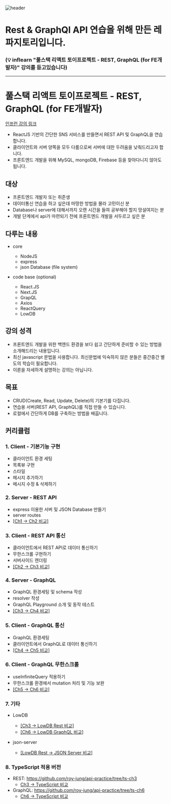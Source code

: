 ![header](https://capsule-render.vercel.app/api?type=waving&color=auto&height=300&section=header&text=⚡️Rest/%20GraphQL⎼API%20Practice⚡️&fontSize=33&animation=blink)
# Rest & GraphQl API 연습을 위해 만든 레파지토리입니다.
### (💡 inflearn "풀스택 리액트 토이프로젝트 - REST, GraphQL (for FE개발자)" 강의를 듣고있습니다)


<hr/>



# 풀스택 리액트 토이프로젝트 - REST, GraphQL (for FE개발자)

[인프런 강의 링크](https://www.inflearn.com/course/풀스택-리액트-토이프로젝트?inst=4227b52f)

- ReactJS 기반의 간단한 SNS 서비스를 만들면서 REST API 및 GraphQL을 연습합니다.
- 클라이언트와 서버 양쪽을 모두 다룸으로써 서버에 대한 두려움을 낮춰드리고자 합니다.
- 프론트엔드 개발을 위해 MySQL, mongoDB, Firebase 등을 찾아다니지 않아도 됩니다.

## 대상

- 프론트엔드 개발자 또는 취준생
- 데이터통신 연습을 하고 싶은데 마땅한 방법을 몰라 고민이신 분
- Database나 server에 대해서까지 오랜 시간을 들여 공부해야 할지 망설여지는 분
- 개발 단계에서 api가 마련되기 전에 프론트엔드 개발을 서두르고 싶은 분

## 다루는 내용

- core
  - NodeJS
  - express
  - json Database (file system)

- code base (optional)
  - React.JS
  - Next.JS
  - GrapQL
  - Axios
  - ReactQuery
  - LowDB

## 강의 성격

- 프론트엔드 개발을 위한 백엔드 환경을 보다 쉽고 간단하게 준비할 수 있는 방법을 소개해드리는 내용입니다.
- 최신 javascript 문법을 사용합니다. 최신문법에 익숙하지 않은 분들은 중간중간 별도의 학습이 필요합니다.
- 이론을 자세하게 설명하는 강의는 아닙니다.

## 목표

- CRUD(Create, Read, Update, Delete)의 기본기를 다집니다.
- 연습용 서버(REST API, GraphQL)를 직접 만들 수 있습니다.
- 로컬에서 간단하게 DB를 구축하는 방법을 배웁니다.

## 커리큘럼

### 1. Client - 기본기능 구현

- 클라이언트 환경 세팅
- 목록뷰 구현
- 스타일
- 메시지 추가하기
- 메시지 수정 & 삭제하기

### 2. Server - REST API 

- express 이용한 서버 및 JSON Database 만들기
- server routes
- [[Ch1 -> Ch2 비교]](https://github.com/roy-jung/api-practice/pull/9/files)

### 3. Client - REST API 통신

- 클라이언트에서 REST API로 데이터 통신하기
- 무한스크롤 구현하기
- 서버사이드 렌더링
- [[Ch2 -> Ch3 비교]](https://github.com/roy-jung/api-practice/pull/10/files)

### 4. Server - GraphQL

- GraphQL 환경세팅 및 schema 작성
- resolver 작성
- GraphQL Playground 소개 및 동작 테스트
- [[Ch3 -> Ch4 비교]](https://github.com/roy-jung/api-practice/pull/11/files)

### 5. Client - GraphQL 통신

- GraphQL 환경세팅
- 클라이언트에서 GraphQL로 데이터 통신하기
- [[Ch4 -> Ch5 비교]](https://github.com/roy-jung/api-practice/pull/12/files)

### 6. Client - GraphQL 무한스크롤

- useInfiniteQuery 적용하기
- 무한스크롤 환경에서 mutation 처리 및 기능 보완
- [[Ch5 -> Ch6 비교]](https://github.com/roy-jung/api-practice/pull/13/files)

### 7. 기타

- LowDB

  - [[Ch3 -> LowDB Rest 비교]](https://github.com/roy-jung/api-practice/pull/14/files)
  - [[Ch6 -> LowDB GraphQL 비교]](https://github.com/roy-jung/api-practice/pull/15/files)

- json-server
  - [[LowDB Rest -> JSON Server 비교]](https://github.com/roy-jung/api-practice/pull/16/files)


### 8. TypeScript 적용 버전
  - REST: https://github.com/roy-jung/api-practice/tree/ts-ch3
    - [Ch3 -> TypeScript 비교](https://github.com/roy-jung/api-practice/pull/17/files)
  - GraphQL: https://github.com/roy-jung/api-practice/tree/ts-ch6
    - [Ch6 -> TypeScript 비교](https://github.com/roy-jung/api-practice/pull/18/files)
